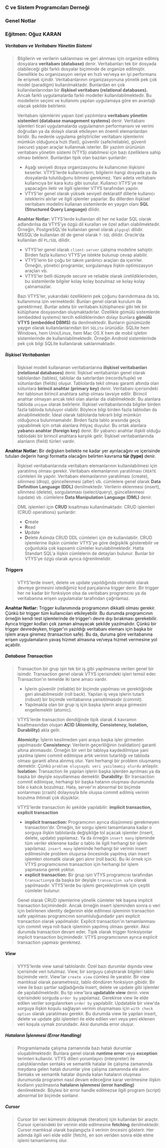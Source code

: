 ### C ve Sistem Programcıları Derneği
### Genel Notlar
### Eğitmen: Oğuz KARAN

##### Veritabanı ve Veritabanı Yönetim Sistemi

>Bilgilerin ve verilerin saklanması ve geri alınması için organize edilmiş dosyalara **veritabanı (database)** denir. Veritabanları tek bir dosyada olabileceği gibi farklı dosyalar biçiminde de organize edilmiştir. Genellikle bu organizasyon veriye en hızlı ve/veya en iyi performans ile erişmek içindir. Veritabanlarının organizasyonuna yönelik pek çok model (paradigm) kullanılmaktadır. Bunlardan en çok kullanılanlarından bir **ilişkisel veritabanı (relational databases).** Ancak farklı uygulamalarda farklı modeller kullanılabilmektedir. Bu modellerin seçimi ve kullanımı yapılan uygulamaya göre en avantajlı olacak şekilde belirlenir. 
>
>Veritabanı işlemlerini yapan özel yazılımlara **veritabanı yönetim sistemleri (database management systems)** denir. Veritabanı işlemleri ticari uygulamalarda uygulamanın performansını ve verimi doğrudan ya da dolaylı olarak etkileyen en önemli elemanlardan biridir. Bu nedenle uygulama geliştiriciler veritabanı işlemlerini mümkün olduğunca hızlı (fast), güvenilir (safe/reliable), güvenli (secure) yapan araçlar kullanmak isterler. Bir yazılım ürününün veritabanı yönetim sistemi (VTYS) olabilmesi için bazı özelliklere sahip olması beklenir. Bunlardan tipik olan bazıları şunlardır:
>
>- Aşağı seviyeli dosya organizasyonu ile kullanıcının ilişkisini keserler. VTYS'lerde kullanıcıların, bilgilerin hangi dosyada ya da dosyalarda tutulduğunu bilmesi gerekmez. Yani adeta veritabanı kullanıcıya bir kara kutu gibi sunulur. Kullanıcı VTYS'ye ne yapacağını iletir ve ilgili işlemler VTYS tarafından yapılır. 
>- VTYS'ler genel olarak yüksek seviyeli deklaratif dillerle kullanıcı isteklerini alırlar ve ilgili işlemler yaparlar. Bu dillerden ilişkisel veritabanı modelini kullanan sistemlerde en yaygın olanı **SQL (Structured Query Language)** dilidir. 
>
>**Anahtar Notlar:** VTYS'lerde kullanılan dil her ne kadar SQL olarak adlandırılsa da VTYS'ye özgü dil kuralları ve özel adları olabilmektedir. Örneğin, PostgreSQL'de kullanılan genel olarak `plpgsql` dilidir. MSSQL'de kullanılan dil de genel olarak `T-SQL` dilidir. Oracle'da kullanılan dil `PL/SQL` dilidir. 
>
>- VTYS'ler genel olarak `client-server` çalışma modeline sahiptir. Birden fazla kullanıcı VTYS'ye istekte bulunup cevap alabilir. 
>- VTYS'lerin bir çoğu bir takım yardımcı araçları da içerirler. Örneğin, yönetici programlar, sorgulamaya ilişkin optimizasyon araçları vb. 
>- VTYS'ler belli düzeyde secure ve reliable olarak üretildiklerinden, bu sistemlerde bilgiler kolay kolay bozulmaz ve kolay kolay çalınamazlar. 
>
>Bazı VTYS'ler, yukarıdaki özelliklerin pek çoğunu barındırmasa da `SQL` kullanımına izin vermektedir. Bunları genel olarak kurulum da gerektirmez. Bunlar adeta bir veritabanı kütüphanesi gibi tek bir kütüphane dosyasından oluşmaktadırlar. Özellikle gömülü sistemlerde (embedded systems) tercih edildiklerinden dolayı bunlara **gömülü VTYS (embedded DBMS)** da denilmektedir. Bunların günümüzde yaygın olarak kullanılanlarından biri `SQLite` ürünüdür. SQLite hem Windows, hem Unix/Linux, hem Mac OS X hem de mobil işletim sistemlerinde de kullanılabilmektedir. Örneğin Android sistemlerinde pek çok bilgi SQLite kullanılarak saklanmaktadır. 

##### İlişkisel Veritabanları 

>İlişkisel modeli kullananan veritabanlarına **ilişkisel veritabanları (relational databases)** denir.
>İlişkisel veritabanları genel olarak tablolardan (tables), tablolar da satırlardan (records/tuple) ve sütunlardan (fields) oluşur. Tablolarda tekil olması garanti altında olan sütunlara **birincil anahtar (primary key)** denir. Veritabanı içerisindeki her tablonun birincil anahtara sahip olması tavsiye edilir. Birincil anahtar olmayan ancak tekil olan alanlar da olabilmektedir. Bu alanlara tabloda `unique` olarak belirlenir. İlişkisel veritabanlarında bilgiler birden fazla tabloda tutuluyor olabilir. Böylece bilgi birden fazla tablodan da alınabilmektedir. İdeal olarak tablolarda tekrarlı bilgi mümkün olduğunca bulunmamalıdır. Birden fazla tablo arasında geçiş yapabilmek için ortak alanlara ihtiyaç duyulur. Bu ortak alanlara **yabancı anahtar (foreign key)** denir. Bir yabancı anahtar ilişkili olduğu tablodaki bir birincil anahtara karşılık gelir. İlişkisel veritabanlarında alanların (field) türleri vardır. 

**Anahtar Notlar:** Bir değişken bellekte ne kadar yer ayrılacağını ve içerisinde tutulan değerin hangi formatta olacağını belirten kavrama **tür (type)** denir. 

>İlişkisel veritabanlarında veritabanı elemanlarının kullanılabilmesi için yaratılmış olması gerekir. Veritabanı elemanlarının yaratılması `CREATE` cümleleri ile yapılır. Veritabanı elemanlarının yaratılması (create), silinmesi (drop), güncellenmesi (alter) vb. cümlelere genel olarak **Data Definition Language (DDL)** denilmektedir. Verilerin eklenmesi (insert), silinmesi (delete), sorgulanması (select/query), güncellenmesi (update) vb. cümlelere **Data Manipulation Language (DML)** denir. 

>DML işlemleri için **CRUD** kısaltması kullanılmaktadır. CRUD işlemleri (CRUD operations) şunlardır:
>- **C**reate
>- **R**ead
>- **U**pdate
>- **D**elete
>Aslında CRUD DDL cümleleri için de kullanılabilir. CRUD işlemlerine ilişkin cümleler VTYS'ye göre değişiklik gösterebilir ve çoğunlukla çok kapsamlı cümleler kurulabilmektedir. Hatta Standart SQL'a ilişkin cümlelerin de detayları bulunur. Bunlar bir VTYS'ye özgü olarak ayrıca öğrenilmelidir. 

##### Triggers

>VTYS'lerde insert, delete ve update yapıldığında otomatik olarak devreye girmesini istediğimiz kod parçalarına trigger denir. Bir trigger her ne kadar bir fonksiyon olsa da veritabanı programcısı ya da veritabanına erişen uygulamalar tarafından çağrılamaz. 

**Anahtar Notlar:** Trigger kullanımında programcının dikkatli olması gerekir. Çünkü bir trigger tüm kullanıcıları etkileyebilir. Bu durumda programcının örneğin kendi test işlemlerinde de trigger'ı devre dışı bırakması gerekebilir. Ayrıca trigger kodları çok zaman almayacak şekilde yazılmalıdır. Çünkü bir trigger devredeyken, trigger'ın yazıldığı veritabanı elemanı için başka bir işlem araya giremez (transaction safe). Bu da, duruma göre veritabanına erişen uygulamaların yavaş hizmet almasına ve/veya hizmet vermesine yol açabilir.	
##### Database Transaction

>Transaction bir grup işin tek bir iş gibi yapılmasına verilen genel bir isimdir. Transaction genel olarak VTYS içerisindeki işleri temsil eder. Transaction'ın temelde iki tane amacı vardır. 
>- İşlerin güvenilir (reliable) bir biçimde yapılması ve gerektiğinde geri alınabilmesidir (roll back). Yapılan iş veya işlerin tutarlı (robust) bir biçimde veritabanına yansıtılmasıdır (commit).
>- Yapılmakta olan bir grup iş için başka işlerin araya girmesini engellemektir (atomic).

>VTYS'lerde transaction dendiğinde tipik olarak 4 kavramın kısaltmasından oluşan **ACID (Atomicity, Consistency, Isolation, Durability)** akla gelir.

>**Atomicity:** İşlerin kesilmeden yani araya başka işler girmeden yapılmasıdır
>**Consistency:** Verilerin geçerliliğinin (validation) garanti altına alınmasıdır. Örneğin bir veri bir tabloya kaydedilmişse yani yazılma işlemi commit edilmişse artık verinin tutarlılığı ve tabloda olması garanti altına alınmış olur. Yani herhangi bir problem oluşmamış demektir. Çünkü `problem oluşsaydı veri yazılmamış olurdu` anlaşılır.
>**Isolation:** Transaction ile yapılan işlerin başka işlerden ayrılması ya da başka bir deyişle soyutlanması demektir.
>**Durability:** Bir transaction commit edilmişse, herhangi bir başka hatanın oluşması durumunda bile o kalıcık bozulmaz. Hata, server'ın abnormal bir biçimde sonlanması (crash) dolayısıyla bile oluşsa commit edilmiş verinin bozulma ihtimali çok düşüktür.
>
>VTYS'lerde transaction iki şekilde yapılabilir: **implicit transaction, explicit transaction**
>- **implicit transaction:** Programcının ayrıca düşünmesi gerekmeyen transaction'dır. Örneğin, bir sorgu işlemi tamamlanana kadar o sorguya ilişkin tablolarda değişikliğe tol açacak işlemler (insert, delete, update) yapılamaz. Ya da örneğin `insert many` işleminde tüm veriler eklenene kadar o tablo ile ilgili herhangi bir işlem yapılamaz. `insert many` işleminde herhangi bir verinin insert edilmesinde problem oluşursa öncesinde yapılmış olan insert işlemleri otomatik olarak geri alınır (roll back). Bu iki örnek için VTYS programcısının transaction için herhangi bir işlem yapmasına gerek yoktur.
>- **explicit transaction:** Bir grup işin VTYS programcısı tarafından `transaction`ya da başka bir deyişle `transaction safe` olarak yapılmasıdır. VTYS'lerde bu işlemi gerçekleştirmek için çeşitli cümleler bulunur. 
>
>Genel olarak CRUD işlemlerine yönelik cümleler tek başına implicit transaction biçimindedir. Ancak örneğin insert işleminden sonra o veri için belirlenen identity değerinin elde edilmesi işleminin transaction safe yapılması programcının sorumluluğundadır yani explicit transaction olarak yapılmalıdır. Explicit transaction'ın tamamlanması için commit veya roll-back işleminin yapılmış olması gerekir. Aksi durumda transaction devam eder. Tipik  olarak trigger fonksiyonlar implicit transaction biçimindedir. VTYS programcısının ayrıca explicit transaction yapması gerekmez.

##### View

>VYYS'lerde view sanal tablolardır. Özel bazı durumlar dışında view içerisinde veri tutulmaz. View, bir sorguyu çalıştırarak bilgileri tablo biçiminde verir. View'lar `create view` cümlesi ile yaratılır. Bir view mantıksal olarak parametresiz, tablo döndüren fonksiyon gibidir. Bir view ile bazı şartlar sağladığında insert, delete ve update gibi işlemler de yapılabilmektedir. Bu tip view'lara **updatable view** denir. view içerisindeki sorguda `order by` yapılamaz. Gerekirse view ile elde edilen veriler sorgulanırken `order by` yapılabilir. Updatable bir view'da sorguya ilişkin koşulu sağlayan verinin oluşmaması için `with check option` olarak yaratılması gerekir. Bu durumda view ile yapılan insert, delete ve update gibi işlemleri ile elde edilen veri veya yeni eklenen veri koşula uymak zorundadır. Aksi durumda error oluşur.

##### Hataların İşlenmesi (Error Handling)

>Programlamada çalışma zamanında bazı hatalı durumlar oluşabilmektedir. Bunlara genel olarak **runtime error** veya **exception** terimleri kullanılır. VTYS dilleri yorumlayıcı (interpreter) ile çalıştıklarından sentaks ve semantik hatalar ile çalışma zamanında meydana gelen hatalı durumlar yine çalışma zamanında ele alınır. Sentaks ve semantik hatalar dışında kalan hataların oluşması durumunda programın nasıl devam edeceğine karar verilmesine ilişkin kodların yazılmasına **hataların işlenmesi (error handling)** denilmektedir. Böylesi bir error handle edilmezse ilgili program (script) abnormal bir biçimde sonlanır.

##### Cursor

>Cursor bir veri kümesini dolaşmak (iteration) için kullanılan bir araçtır. Cursor içerisindeki bir verinin elde edilmesine **fetching** denilmektedir. Cursor mantıksal olarak başlangıçta il verinin öncesini gösterir. Her adımda ilgili veri elde edilir (fetch), en son veriden sonra elde etme işlemi tamamlanmış olur. 